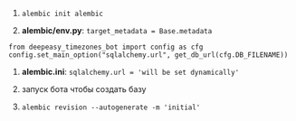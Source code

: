 1. ```alembic init alembic```

1. **alembic/env.py**:
  ```target_metadata = Base.metadata```

  ```
  from deepeasy_timezones_bot import config as cfg
  config.set_main_option("sqlalchemy.url", get_db_url(cfg.DB_FILENAME))
  ```

1. **alembic.ini**:
  ```sqlalchemy.url = 'will be set dynamically'```

1. запуск бота чтобы создать базу

1. ```alembic revision --autogenerate -m 'initial'```